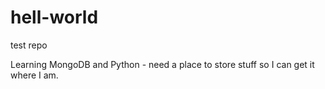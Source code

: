 # hell-world
test repo

Learning MongoDB and Python - need a place to store stuff so I can get it where I am.
